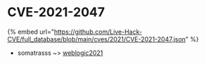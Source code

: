 # CVE-2021-2047
{% embed url="https://github.com/Live-Hack-CVE/full_database/blob/main/cves/2021/CVE-2021-2047.json" %}

* somatrasss ~> [weblogic2021](https://www.alice-snow.ru/2021/database/cve-2021-2047/weblogic2021-somatrasss)